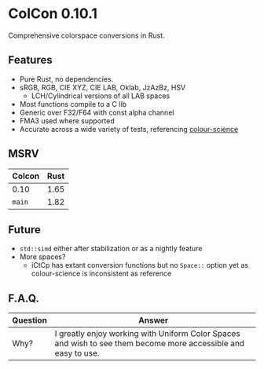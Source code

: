 # ColCon 0.10.1
Comprehensive colorspace conversions in Rust.

## Features
  * Pure Rust, no dependencies.
  * sRGB, RGB, CIE XYZ, CIE LAB, Oklab, JzAzBz, HSV
    + LCH/Cylindrical versions of all LAB spaces
  * Most functions compile to a C lib
  * Generic over F32/F64 with const alpha channel
  * FMA3 used where supported
  * Accurate across a wide variety of tests, referencing [colour-science](https://github.com/colour-science/colour)

## MSRV
|Colcon|Rust|
|-|-|
|0.10|1.65|
|`main`|1.82|

## Future
  * `std::simd` either after stabilization or as a nightly feature
  * More spaces?
    * iCtCp has extant conversion functions but no `Space::` option yet as colour-science is inconsistent as reference

## F.A.Q.
Question|Answer
---|---
Why?|I greatly enjoy working with Uniform Color Spaces and wish to see them become more accessible and easy to use.
